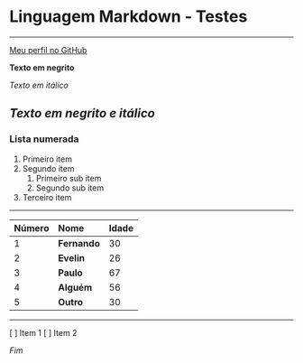 # Linguagem Markdown - Testes


---


[Meu perfil no GitHub](http://github.com/fascarii)


**Texto em negrito**

*Texto em itálico*

__*Texto em negrito e itálico*__
---
### Lista numerada

1. Primeiro item
2. Segundo item
   1. Primeiro sub item
   2. Segundo sub item
3. Terceiro item

--- 

| Número | Nome         | Idade |
| ------ | :----------- | ----- |
| 1      | **Fernando** | 30    |
| 2      | **Evelin**   | 26    |
| 3      | **Paulo**    | 67    |
| 4      | **Alguém**   | 56    |
| 5      | **Outro**    | 30    |

---

[ ] Item 1
[ ] Item 2


*Fim*
